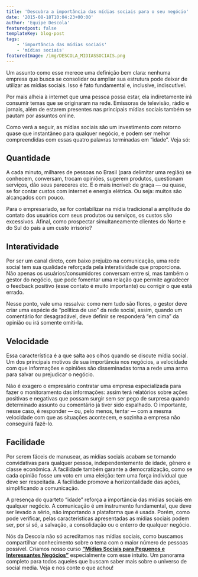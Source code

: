```yaml
---
title: 'Descubra a importância das mídias sociais para o seu negócio'
date: '2015-08-18T10:04:23+00:00'
author: 'Equipe Descola'
featuredpost: false
templateKey: blog-post
tags:
    - 'importância das mídias sociais'
    - 'mídias sociais'
featuredImage: /img/DESCOLA_MIDIASSOCIAIS.png
---
```

Um assunto como esse merece uma definição bem clara: nenhuma empresa que busca se consolidar ou ampliar sua estrutura pode deixar de utilizar as mídias sociais. Isso é fato fundamental e, inclusive, indiscutível.

Por mais alheia à internet que uma pessoa possa estar, ela indiretamente irá consumir temas que se originaram na rede. Emissoras de televisão, rádio e jornais, além de estarem presentes nas principais mídias sociais também se pautam por assuntos online.

Como verá a seguir, as mídias sociais são um investimento com retorno quase que instantâneo para qualquer negócio, e podem ser melhor compreendidas com essas quatro palavras terminadas em “idade”. Veja só:

**Quantidade**
--------------

A cada minuto, milhares de pessoas no Brasil (para delimitar uma região) se conhecem, conversam, trocam opiniões, sugerem produtos, questionam serviços, dão seus pareceres etc. E o mais incrível: de graça — ou quase, se for contar custos com internet e energia elétrica. Ou seja: muitos são alcançados com pouco.

Para o empresariado, se for contabilizar na mídia tradicional a amplitude do contato dos usuários com seus produtos ou serviços, os custos são excessivos. Afinal, como prospectar simultaneamente clientes do Norte e do Sul do país a um custo irrisório?

**Interatividade**
------------------

Por ser um canal direto, com baixo prejuízo na comunicação, uma rede social tem sua qualidade reforçada pela interatividade que proporciona. Não apenas os usuários/consumidores conversam entre si, mas também o gestor do negócio, que pode fomentar uma relação que permite agradecer o feedback positivo (esse contato é muito importante) ou corrigir o que está errado.

Nesse ponto, vale uma ressalva: como nem tudo são flores, o gestor deve criar uma espécie de “política de uso” da rede social, assim, quando um comentário for desagradável, deve definir se responderá “em cima” da opinião ou irá somente omiti-la.

**Velocidade**
--------------

Essa característica é a que salta aos olhos quando se discute mídia social. Um dos principais motivos de sua importância nos negócios, a velocidade com que informações e opiniões são disseminadas torna a rede uma arma para salvar ou prejudicar o negócio.

Não é exagero o empresário contratar uma empresa especializada para fazer o monitoramento das informações: assim terá relatórios sobre ações positivas e negativas que possam surgir sem ser pego de surpresa quando determinado assunto ou comentário já tiver sido espalhado. O importante, nesse caso, é responder — ou, pelo menos, tentar — com a mesma velocidade com que as situações acontecem, e sozinha a empresa não conseguirá fazê-lo.

**Facilidade**
--------------

Por serem fáceis de manusear, as mídias sociais acabam se tornando convidativas para qualquer pessoa, independentemente de idade, gênero e classe econômica. A facilidade também garante a democratização, como se cada opinião fosse um voto em uma eleição: tem uma força individual que deve ser respeitada. A facilidade promove a horizontalidade das ações, simplificando a comunicação.

A presença do quarteto “idade” reforça a importância das mídias sociais em qualquer negócio. A comunicação é um instrumento fundamental, que deve ser levado a sério, não importando a plataforma que é usada. Porém, como pode verificar, pelas características apresentadas as mídias sociais podem ser, por si só, a salvação, a consolidação ou o enterro de qualquer negócio.

Nós da Descola não só acreditamos nas mídias sociais, como buscamos compartilhar conhecimento sobre o tema com o maior número de pessoas possível. Criamos nosso curso **[“Mídias Sociais para Pequenos e Interessantes Negócios”](http://descola.org/curso/2/midias-sociais-para-pequenos-negocios)** especialmente com esse intuito. Um panorama completo para todos aqueles que buscam saber mais sobre o universo de social media. Veja e nos conte o que achou!